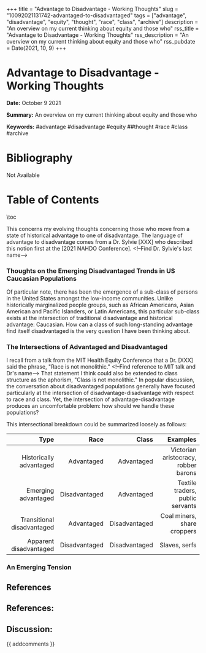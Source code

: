 +++
title = "Advantage to Disadvantage - Working Thoughts"
slug = "10092021131742-advantaged-to-disadvantaged"
tags = ["advantage", "disadvantage", "equity", "thought", "race", "class", "archive"]
description = "An overview on my current thinking about equity and those who"
rss_title = "Advantage to Disadvantage - Working Thoughts"
rss_description = "An overview on my current thinking about equity and those who"
rss_pubdate = Date(2021, 10, 9)
+++



Advantage to Disadvantage - Working Thoughts
=========

**Date:** October 9 2021

**Summary:** An overview on my current thinking about equity and those who

**Keywords:** #advantage #disadvantage #equity ##thought #race #class #archive

Bibliography
==========

Not Available

Table of Contents
=========

\toc

This concerns my evolving thoughts concerning those who move from a state of historical advantage to one of disadvantage. The language of advantage to disadvantage comes from a Dr. Sylvie [XXX] who described this notion first at the [2021 NAHDO Conference]. <!–Find Dr. Sylvie's last name–>

### Thoughts on the Emerging Disadvantaged Trends in US Caucasian Populations

Of particular note, there has been the emergence of a sub-class of persons in the United States amongst the low-income communities. Unlike historically marginalized people groups, such as African Americans, Asian American and Pacific Islanders, or Latin Americans, this particular sub-class exists at the intersection of traditional disadvantage and historical advantage: Caucasian. How can a class of such long-standing advantage find itself disadvantaged is the very question I have been thinking about.

### The Intersections of Advantaged and Disadvantaged

I recall from a talk from the MIT Health Equity Conference that a Dr. [XXX] said the phrase, "Race is not monolithic." <!–Find reference to MIT talk and Dr's name–> That statement I think could also be extended to class structure as the aphorism, "Class is not monolithic." In popular discussion, the conversation about disadvantaged populations generally have focused particularly at the intersection of disadvantage-disadvantage with respect to race and class. Yet, the intersection of advantage-disadvantage produces an uncomfortable problem: how should we handle these populations?

This intersectional breakdown could be summarized loosely as follows:

|                       Type |          Race |         Class |                             Examples |
| --------------------------:| -------------:| -------------:| ------------------------------------:|
|    Historically advantaged |    Advantaged |    Advantaged | Victorian aristocracy, robber barons |
|        Emerging advantaged | Disadvantaged |    Advantaged |     Textile traders, public servants |
| Transitional disadvantaged |    Advantaged | Disadvantaged |          Coal miners, share croppers |
|     Apparent disadvantaged | Disadvantaged | Disadvantaged |                        Slaves, serfs |

### An Emerging Tension

## References

## References:
## Discussion: 

{{ addcomments }}
